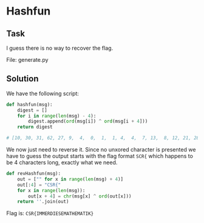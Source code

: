 # Hashfun

## Task

I guess there is no way to recover the flag.

File: generate.py

## Solution

We have the following script:

```python
def hashfun(msg):
    digest = []
    for i in range(len(msg) - 4):
        digest.append(ord(msg[i]) ^ ord(msg[i + 4]))
    return digest

# [10, 30, 31, 62, 27, 9,  4,  0,  1,  1, 4,  4,  7, 13,  8, 12, 21, 28, 12,  6, 60]
```

We now just need to reverse it. Since no unxored character is presented we have to guess the output starts with the flag format `SCR{` which happens to be 4 characters long, exactly what we need.

```python
def revHashfun(msg):
    out = ["" for x in range(len(msg) + 4)]
    out[:4] = "CSR{"
    for x in range(len(msg)):
        out[x + 4] = chr(msg[x] ^ ord(out[x]))
    return ''.join(out)
```

Flag is: `CSR{IMMERDIESEMATHEMATIK}`
